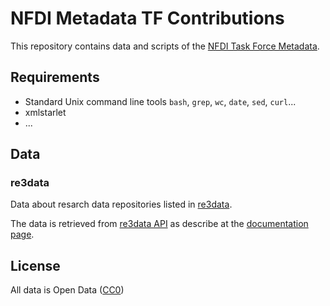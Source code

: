 # NFDI Metadata TF Contributions

This repository contains data and scripts of the [NFDI Task Force Metadata](https://www.nfdi.de/section-metadata/).

## Requirements

- Standard Unix command line tools `bash`, `grep`, `wc`, `date`, `sed`, `curl`...
- xmlstarlet
- ...

## Data

### re3data

Data about resarch data repositories listed in [re3data](https://www.re3data.org/).

The data is retrieved from [re3data API](https://www.re3data.org/api/) as describe at the [documentation page](https://www.re3data.org/api/doc).

## License

All data is Open Data ([CC0](https://creativecommons.org/publicdomain/zero/1.0/))
